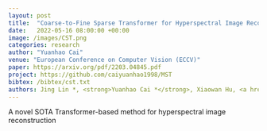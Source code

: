 ```yaml
---
layout: post
title:  "Coarse-to-Fine Sparse Transformer for Hyperspectral Image Reconstruction"
date:   2022-05-16 08:00:00 +00:00
image: /images/CST.png
categories: research
author: "Yuanhao Cai"
venue: "European Conference on Computer Vision (ECCV)"
paper: https://arxiv.org/pdf/2203.04845.pdf
project: https://github.com/caiyuanhao1998/MST
bibtex: /bibtex/cst.txt
authors: Jing Lin *, <strong>Yuanhao Cai *</strong>, Xiaowan Hu, <a href="https://www.sigs.tsinghua.edu.cn/whq/">Haoqian Wang</a>, <a href="https://www.bell-labs.com/about/researcher-profiles/xyuan/">Xin Yuan</a>,  <a href="https://yulunzhang.com/">Yulun Zhang</a>, <a href="http://people.ee.ethz.ch/~timofter/">Radu Timofte</a>, <a href="https://ee.ethz.ch/the-department/faculty/professors/person-detail.OTAyMzM=.TGlzdC80MTEsMTA1ODA0MjU5.html">Luc Van Gool</a>
---
```

A novel SOTA Transformer-based method for hyperspectral image reconstruction